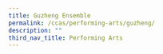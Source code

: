 ```yaml
---
title: Guzheng Ensemble
permalink: /ccas/performing-arts/guzheng/
description: ""
third_nav_title: Performing Arts
---
```

